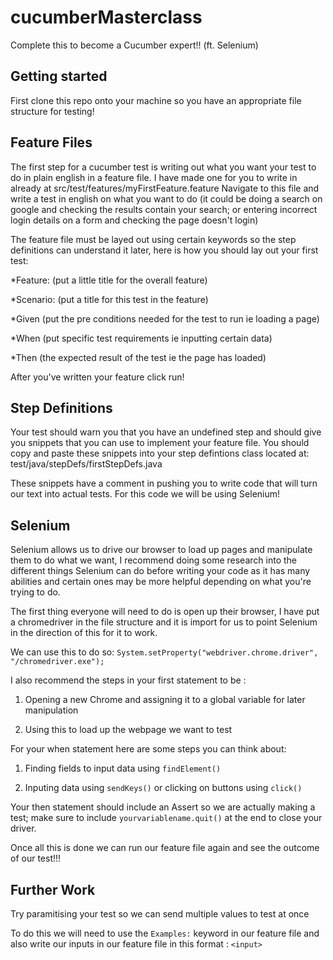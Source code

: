 # cucumberMasterclass

Complete this to become a Cucumber expert!! (ft. Selenium)

## Getting started
First clone this repo onto your machine so you have an appropriate file structure for testing!

## Feature Files
The first step for a cucumber test is writing out what you want your test to do in plain english in a feature file. I have made one for you to write in already at src/test/features/myFirstFeature.feature
Navigate to this file and write a test in english on what you want to do (it could be doing a search on google and checking the results contain your search; or entering incorrect login details on a form and checking the page doesn't login)

The feature file must be layed out using certain keywords so the step definitions can understand it later, here is how you should lay out your first test:

*Feature: (put a little title for the overall feature)

*Scenario: (put a title for this test in the feature)

*Given (put the pre conditions needed for the test to run ie loading a page)

*When (put specific test requirements ie inputting certain data)

*Then (the expected result of the test ie the page has loaded)

After you've written your feature click run!

## Step Definitions

Your test should warn you that you have an undefined step and should give you snippets that you can use to implement your feature file. You should copy and paste these snippets into your step defintions class located at: test/java/stepDefs/firstStepDefs.java

These snippets have a comment in pushing you to write code that will turn our text into actual tests. For this code we will be using Selenium!

## Selenium

Selenium allows us to drive our browser to load up pages and manipulate them to do what we want, I recommend doing some research into the different things Selenium can do before writing your code as it has many abilities and certain ones may be more helpful depending on what you're trying to do.

The first thing everyone will need to do is open up their browser, I have put a chromedriver in the file structure and it is import for us to point Selenium in the direction of this for it to work.

We can use this to do so: `System.setProperty("webdriver.chrome.driver", "/chromedriver.exe");`

I also recommend the steps in your first statement to be :

1. Opening a new Chrome and assigning it to a global variable for later manipulation

2. Using this to load up the webpage we want to test

For your when statement here are some steps you can think about:

1. Finding fields to input data using `findElement()`

2. Inputing data using `sendKeys()` or clicking on buttons using `click()`

Your then statement should include an Assert so we are actually making a test; make sure to include `yourvariablename.quit()` at the end to close your driver.

Once all this is done we can run our feature file again and see the outcome of our test!!!

## Further Work

Try paramitising your test so we can send multiple values to test at once

To do this we will need to use the `Examples:` keyword in our feature file and also write our inputs in our feature file in this format : `<input>`
